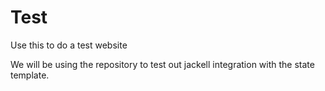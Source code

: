 # Test
Use this to do a test website

We will be using the repository to test out jackell integration with the state template. 

